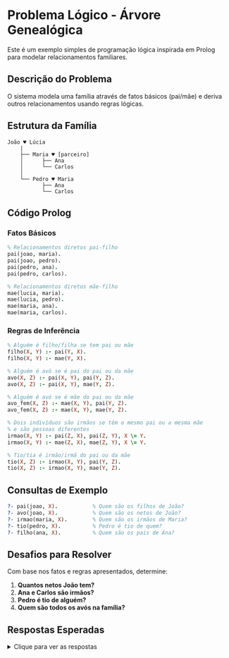 # Problema Lógico - Árvore Genealógica

Este é um exemplo simples de programação lógica inspirada em Prolog para modelar relacionamentos familiares.

## Descrição do Problema

O sistema modela uma família através de fatos básicos (pai/mãe) e deriva outros relacionamentos usando regras lógicas.

## Estrutura da Família

```
João ♥ Lúcia
    |
    ├── Maria ♥ [parceiro]
    │      ├── Ana
    │      └── Carlos
    │
    └── Pedro ♥ Maria
           ├── Ana
           └── Carlos
```

## Código Prolog

### Fatos Básicos
```prolog
% Relacionamentos diretos pai-filho
pai(joao, maria).
pai(joao, pedro).
pai(pedro, ana).
pai(pedro, carlos).

% Relacionamentos diretos mãe-filho
mae(lucia, maria).
mae(lucia, pedro).
mae(maria, ana).
mae(maria, carlos).
```

### Regras de Inferência

```prolog
% Alguém é filho/filha se tem pai ou mãe
filho(X, Y) :- pai(Y, X).
filho(X, Y) :- mae(Y, X).

% Alguém é avô se é pai do pai ou da mãe
avo(X, Z) :- pai(X, Y), pai(Y, Z).
avo(X, Z) :- pai(X, Y), mae(Y, Z).

% Alguém é avó se é mãe do pai ou da mãe
avo_fem(X, Z) :- mae(X, Y), pai(Y, Z).
avo_fem(X, Z) :- mae(X, Y), mae(Y, Z).

% Dois indivíduos são irmãos se têm o mesmo pai ou a mesma mãe
% e são pessoas diferentes
irmao(X, Y) :- pai(Z, X), pai(Z, Y), X \= Y.
irmao(X, Y) :- mae(Z, X), mae(Z, Y), X \= Y.

% Tio/tia é irmão/irmã do pai ou da mãe
tio(X, Z) :- irmao(X, Y), pai(Y, Z).
tio(X, Z) :- irmao(X, Y), mae(Y, Z).
```

## Consultas de Exemplo

```prolog
?- pai(joao, X).           % Quem são os filhos de João?
?- avo(joao, X).           % Quem são os netos de João?
?- irmao(maria, X).        % Quem são os irmãos de Maria?
?- tio(pedro, X).          % Pedro é tio de quem?
?- filho(ana, X).          % Quem são os pais de Ana?
```

## Desafios para Resolver

Com base nos fatos e regras apresentados, determine:

1. **Quantos netos João tem?**
2. **Ana e Carlos são irmãos?**
3. **Pedro é tio de alguém?**
4. **Quem são todos os avós na família?**

## Respostas Esperadas

<details>
<summary>Clique para ver as respostas</summary>

1. **João tem 2 netos**: Ana e Carlos
   - `?- avo(joao, X).` retorna `X = ana; X = carlos`

2. **Sim, Ana e Carlos são irmãos**
   - Ambos têm Pedro como pai e Maria como mãe
   - `?- irmao(ana, carlos).` retorna `true`

3. **Não, Pedro não é tio de ninguém neste modelo**
   - Para ser tio, precisaria ter sobrinhos (filhos de seus irmãos)
   - Maria não tem filhos além dos que Pedro também tem

4. **Os avós são**: João e Lúcia
   - `?- avo(X, _).` retorna `X = joao`
   - `?- avo_fem(X, _).` retorna `X = lucia`

</details>

